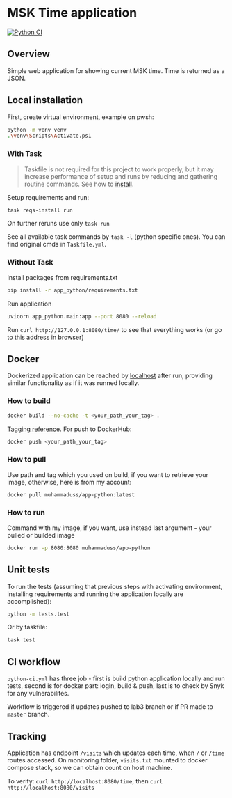 # MSK Time application

[![Python CI](https://github.com/muhammaduss/S25-core-course-labs/actions/workflows/python-ci.yml/badge.svg?branch=lab3)](https://github.com/muhammaduss/S25-core-course-labs/actions/workflows/python-ci.yml)

## Overview

Simple web application for showing current MSK time. Time is returned as a JSON.

## Local installation

First, create virtual environment, example on pwsh:

```bash
python -m venv venv
.\venv\Scripts\Activate.ps1
```

### With Task

> Taskfile is not required for this project to work properly, but it may increase performance of setup and runs by reducing and gathering routine commands. See how to [install](https://taskfile.dev/installation/).

Setup requirements and run:

```bash
task reqs-install run
```

On further reruns use only `task run`

See all available task commands by `task -l` (python specific ones). You can find original cmds in `Taskfile.yml`.

### Without Task

Install packages from requirements.txt

```bash
pip install -r app_python/requirements.txt
```

Run application

```bash
uvicorn app_python.main:app --port 8080 --reload
```

Run `curl http://127.0.0.1:8080/time/` to see that everything works (or go to this address in browser)

## Docker

Dockerized application can be reached by [localhost](http://127.0.0.1:8080/time/) after run, providing similar functionality as if it was runned locally.

### How to build

```bash
docker build --no-cache -t <your_path_your_tag> .
```

[Tagging reference](https://docs.docker.com/get-started/docker-concepts/building-images/build-tag-and-publish-an-image/#tagging-images). For push to DockerHub:

```bash
docker push <your_path_your_tag>
```

### How to pull

Use path and tag which you used on build, if you want to retrieve your image, otherwise, here is from my account:

```bash
docker pull muhammaduss/app-python:latest
```

### How to run

Command with my image, if you want, use instead last argument - your pulled or builded image

```bash
docker run -p 8080:8080 muhammaduss/app-python
```

## Unit tests

To run the tests (assuming that previous steps with activating environment, installing requirements and running the application locally are accomplished):

```bash
python -m tests.test
```

Or by taskfile:

```bash
task test
```

## CI workflow

`python-ci.yml` has three job - first is build python application locally and run tests, second is for docker part: login, build & push, last is to check by Snyk for any vulnerabilites.

Workflow is triggered if updates pushed to lab3 branch or if PR made to `master` branch.

## Tracking

Application has endpoint `/visits` which updates each time, when `/` or `/time` routes accessed.
On monitoring folder, `visits.txt` mounted to docker compose stack, so we can obtain count on host machine.

To verify: `curl http://localhost:8080/time`, then `curl http://localhost:8080/visits`
